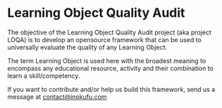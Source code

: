 # Learning Object Quality Audit

The objective of the Learning Object Quality Audit project (aka project LOQA) is to develop an opensource framework that can be used to universally evaluate the quality of any Learning Object.

The term Learning Object is used here with the broadest meaning to encompass any educational resource, activity and their combination to learn a skill/competency.

If you want to contribute and/or help us build this framework, send us a message at contact@inokufu.com
